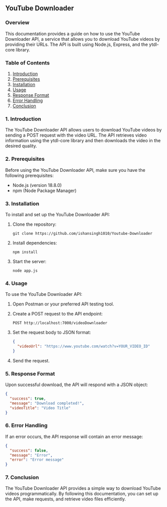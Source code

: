 ## YouTube Downloader

### Overview

This documentation provides a guide on how to use the YouTube Downloader API, a service that allows you to download YouTube videos by providing their URLs. The API is built using Node.js, Express, and the ytdl-core library.

### Table of Contents

1. [Introduction](#introduction)
2. [Prerequisites](#prerequisites)
3. [Installation](#installation)
4. [Usage](#usage)
5. [Response Format](#response-format)
6. [Error Handling](#error-handling)
7. [Conclusion](#conclusion)

### 1. Introduction

The YouTube Downloader API allows users to download YouTube videos by sending a POST request with the video URL. The API retrieves video information using the ytdl-core library and then downloads the video in the desired quality.

### 2. Prerequisites

Before using the YouTube Downloader API, make sure you have the following prerequisites:

- Node.js (version 18.8.0)
- npm (Node Package Manager)

### 3. Installation

To install and set up the YouTube Downloader API:

1. Clone the repository:

   ```
   git clone https://github.com/ishansingh1010/Youtube-Downloader
   ```

2. Install dependencies:

   ```
   npm install
   ```

3. Start the server:
   ```
   node app.js
   ```

### 4. Usage

To use the YouTube Downloader API:

1. Open Postman or your preferred API testing tool.

2. Create a POST request to the API endpoint:

   ```
   POST http://localhost:7000/videoDownloader
   ```

3. Set the request body to JSON format:

   ```json
   {
     "videoUrl": "https://www.youtube.com/watch?v=YOUR_VIDEO_ID"
   }
   ```

4. Send the request.

### 5. Response Format

Upon successful download, the API will respond with a JSON object:

```json
{
  "success": true,
  "message": "Download completed!",
  "videoTitle": "Video Title"
}
```

### 6. Error Handling

If an error occurs, the API response will contain an error message:

```json
{
  "success": false,
  "message": "Error",
  "error": "Error message"
}
```

### 7. Conclusion

The YouTube Downloader API provides a simple way to download YouTube videos programmatically. By following this documentation, you can set up the API, make requests, and retrieve video files efficiently.
